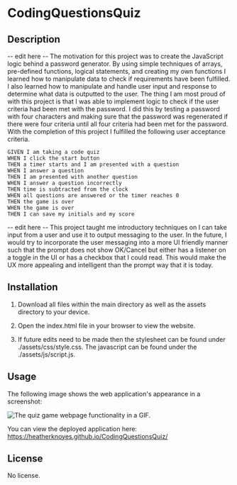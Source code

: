 # CodingQuestionsQuiz

## Description

-- edit here --
The motivation for this project was to create the JavaScript logic behind a password generator. By using simple techniques of arrays, pre-defined functions, logical statements, and creating my own functions I learned how to manipulate data to check if requirements have been fulfilled. I also learned how to manipulate and handle user input and response to determine what data is outputted to the user. The thing I am most proud of with this project is that I was able to implement logic to check if the user criteria had been met with the password. I did this by testing a password with four characters and making sure that the password was regenerated if there were four criteria until all four criteria had been met for the password. With the completion of this project I fulfilled the following user acceptance criteria.

```
GIVEN I am taking a code quiz
WHEN I click the start button
THEN a timer starts and I am presented with a question
WHEN I answer a question
THEN I am presented with another question
WHEN I answer a question incorrectly
THEN time is subtracted from the clock
WHEN all questions are answered or the timer reaches 0
THEN the game is over
WHEN the game is over
THEN I can save my initials and my score
```

-- edit here --
This project taught me introductory techniques on I can take input from a user and use it to output messaging to the user. In the future, I would try to incorporate the user messaging into a more UI friendly manner such that the prompt does not show OK/Cancel but either has a listener on a toggle in the UI or has a checkbox that I could read. This would make the UX more appealing and intelligent than the prompt way that it is today.

## Installation

1. Download all files within the main directory as well as the assets directory to your device.

2. Open the index.html file in your browser to view the website.

3. If future edits need to be made then the stylesheet can be found under ./assets/css/style.css. The javascript can be found under the ./assets/js/script.js.

## Usage

The following image shows the web application's appearance in a screenshot:

![The quiz game webpage functionality in a GIF.](./assets/images/QuizGIF.gif)

You can view the deployed application here: https://heatherknoyes.github.io/CodingQuestionsQuiz/

## License

No license.
